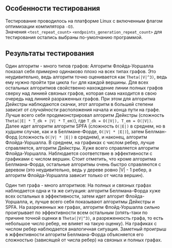 ## Особенности тестирования

Тестирование проводилось на платформе Linux с включенным флагом оптимизации компилятора `-O3`.  
Значения `<test_repeat_count>` `<endpoints_generation_repeat_count>` для тестирования остались выбраны по-умолчанию программой.  

## Результаты тестирования

Один алгоритм - много типов графов:
Алгоритм Флойда-Уоршалла показал себя *примерно* одинаково плохо на всех типах графов. Это неудивительно, ведь алгоритм точно оценивается как `Theta(|V|^3)`, ведь ему нужно пройти три цикла `for` для каждой вершины. Для всех остальных алгоритмов свойственно нахождение линии полных графов сверху над линией связных графов, которая сама находится в свою очередь над линией разраженных графов. При этом для алгоритма Дейкстры наблюдаются скачки, этот алгоритм в большей степени зависит от *случайности* расположения начала и конца пути на графе. Лучше всего себя продемонстрировал алгоритм Дейкстры (сложность `Theta(|E| * T_dk + |V| * T_em)`), где `T_dk = O(|V|), T_em = O(|V|)`. Далее идет алгоритм алгоритм SPFA (сложность `O(|E|)` в среднем, но в худшем случае, как и в Беллмане-Форде, `O(|V| * |E|)`), затем Беллман-Форд (сложность `O(|V| * |E|)` в среднем), и наконец, алгоритм Флойда-Уоршалла. В среднем, на графиках с числом ребер, лучше справляется, алгоритм Дейкстры. Хуже всего справляется алгоритм Флойда-Уоршалла. Наблюдается соответствие в эффективности с графиками с числом вершин. Стоит отметить, что кроме алгоритма Беллмана-Форда, остальные алгоритмы очень быстро справляются с деревом (это неудивительно, ведь у дереве ровно |V| - 1 ребер, а алгоритм Флойда-Уоршалла зависит только от числа вершин).

Один тип графа - много алгоритмов:
На полных и связных графах наблюдается одна и та же ситуация: алгоритм Беллмана-Форда хуже всех остальных в эффективности, затем идет алгорит Флойда-Уоршалла, и, лучше всего себя показывают алгоритмы Дейкстры и SPFA. На разреженных же графах, алгоритм Флойд-Уоршалла сильно проигрывает по эффективности всем остальным (опять-таки по причине точной оценки в `Theta(|V|^3)`, а разреженность графа, то есть небольшое число ребер, не влияет на такую оценку). На графиках с числом ребер наблюдается аналогичная ситуация. Заметный проигрыш в жффективности алгоритм Беллмана-Форда объясняется его сложностью (зависящей от числа ребер) на связных и полных графах.  